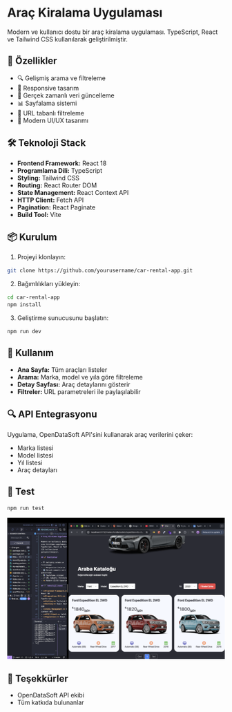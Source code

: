 # Araç Kiralama Uygulaması

Modern ve kullanıcı dostu bir araç kiralama uygulaması. TypeScript, React ve Tailwind CSS kullanılarak geliştirilmiştir.

## 🚀 Özellikler

- 🔍 Gelişmiş arama ve filtreleme
- 📱 Responsive tasarım
- 🔄 Gerçek zamanlı veri güncelleme
- 📊 Sayfalama sistemi
- 🔗 URL tabanlı filtreleme
- 🎨 Modern UI/UX tasarımı

## 🛠️ Teknoloji Stack

- **Frontend Framework:** React 18
- **Programlama Dili:** TypeScript
- **Styling:** Tailwind CSS
- **Routing:** React Router DOM
- **State Management:** React Context API
- **HTTP Client:** Fetch API
- **Pagination:** React Paginate
- **Build Tool:** Vite

## 📦 Kurulum

1. Projeyi klonlayın:

```bash
git clone https://github.com/yourusername/car-rental-app.git
```

2. Bağımlılıkları yükleyin:

```bash
cd car-rental-app
npm install
```

3. Geliştirme sunucusunu başlatın:

```bash
npm run dev
```

## 🎯 Kullanım

- **Ana Sayfa:** Tüm araçları listeler
- **Arama:** Marka, model ve yıla göre filtreleme
- **Detay Sayfası:** Araç detaylarını gösterir
- **Filtreler:** URL parametreleri ile paylaşılabilir

## 🔍 API Entegrasyonu

Uygulama, OpenDataSoft API'sini kullanarak araç verilerini çeker:

- Marka listesi
- Model listesi
- Yıl listesi
- Araç detayları

## 🧪 Test

```bash
npm run test
```

![Araç Kiralama Uygulaması Ekran Görüntüsü](./carRentalTypeScriptCursor.png)

## 🙏 Teşekkürler

- OpenDataSoft API ekibi
- Tüm katkıda bulunanlar
